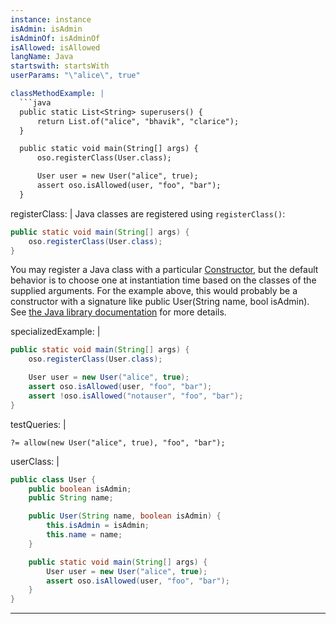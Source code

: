 ```yaml
---
instance: instance
isAdmin: isAdmin
isAdminOf: isAdminOf
isAllowed: isAllowed
langName: Java
startswith: startsWith
userParams: "\"alice\", true"

classMethodExample: |
  ```java
  public static List<String> superusers() {
      return List.of("alice", "bhavik", "clarice");
  }

  public static void main(String[] args) {
      oso.registerClass(User.class);

      User user = new User("alice", true);
      assert oso.isAllowed(user, "foo", "bar");
  }
  ```

registerClass: |
  Java classes are registered using `registerClass()`:

  ```java
  public static void main(String[] args) {
      oso.registerClass(User.class);
  }
  ```

  You may register a Java class with a particular
  [Constructor](https://docs.oracle.com/javase/10/docs/api/java/lang/reflect/Constructor.html),
  but the default behavior is to choose one at instantiation time based on the
  classes of the supplied arguments. For the example above, this would probably
  be a constructor with a signature like public User(String name, bool
  isAdmin). See [the Java library
  documentation](reference/polar/classes#class-instances) for more details.

specializedExample: |
  ```java
  public static void main(String[] args) {
      oso.registerClass(User.class);

      User user = new User("alice", true);
      assert oso.isAllowed(user, "foo", "bar");
      assert !oso.isAllowed("notauser", "foo", "bar");
  }
  ```

testQueries: |
  ```polar
  ?= allow(new User("alice", true), "foo", "bar");
  ```

userClass: |
  ```java
  public class User {
      public boolean isAdmin;
      public String name;

      public User(String name, boolean isAdmin) {
          this.isAdmin = isAdmin;
          this.name = name;
      }

      public static void main(String[] args) {
          User user = new User("alice", true);
          assert oso.isAllowed(user, "foo", "bar");
      }
  }
  ```
---
```

